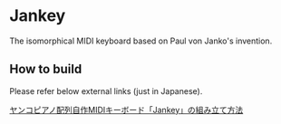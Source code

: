 # Jankey
The isomorphical MIDI keyboard based on Paul von Janko's invention.

## How to build

Please refer below external links (just in Japanese).

[ヤンコピアノ配列自作MIDIキーボード「Jankey」の組み立て方法](https://medeblogdayo.goat.me/zRzTur7TxK)